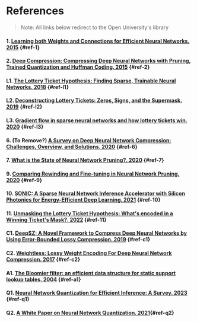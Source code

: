 # References

> Note: All links below redirect to the Open University's library

#### 1. [Learning both Weights and Connections for Efficient Neural Networks. 2015](http://elib.openu.ac.il/login?url=https://search.ebscohost.com/login.aspx?direct=true&db=edsarx&AN=edsarx.1506.02626&site=eds-live&scope=site) {#ref-1}

#### 2. [Deep Compression: Compressing Deep Neural Networks with Pruning, Trained Quantization and Huffman Coding. 2015](http://elib.openu.ac.il/login?url=https://search.ebscohost.com/login.aspx?direct=true&db=edsarx&AN=edsarx.1510.00149&site=eds-live&scope=site) {#ref-2}

#### L1. [**The Lottery Ticket Hypothesis: Finding Sparse, Trainable Neural Networks. 2018**](http://elib.openu.ac.il/login?url=https://search.ebscohost.com/login.aspx?direct=true&db=edsarx&AN=edsarx.1803.03635&site=eds-live&scope=site) {#ref-l1}

#### L2. [**Deconstructing Lottery Tickets: Zeros, Signs, and the Supermask. 2019**](http://elib.openu.ac.il/login?url=https://search.ebscohost.com/login.aspx?direct=true&db=edsarx&AN=edsarx.1905.01067&site=eds-live&scope=site) {#ref-l2}

#### L3. [Gradient flow in sparse neural networks and how lottery tickets win. 2020](http://elib.openu.ac.il/login?url=https://search.ebscohost.com/login.aspx?direct=true&db=edsarx&AN=edsarx.2010.03533&site=eds-live&scope=site) {#ref-l3}

#### 6. (To Remove?) [A Survey on Deep Neural Network Compression: Challenges, Overview, and Solutions. 2020](http://elib.openu.ac.il/login?url=https://search.ebscohost.com/login.aspx?direct=true&db=edsarx&AN=edsarx.2010.03954&site=eds-live&scope=site) {#ref-6}

#### 7. [**What is the State of Neural Network Pruning?. 2020**](http://elib.openu.ac.il/login?url=https://search.ebscohost.com/login.aspx?direct=true&db=edsarx&AN=edsarx.2003.03033&site=eds-live&scope=site) {#ref-7}

#### 9. [**Comparing Rewinding and Fine-tuning in Neural Network Pruning. 2020**](http://elib.openu.ac.il/login?url=https://search.ebscohost.com/login.aspx?direct=true&db=edsarx&AN=edsarx.2003.02389&site=eds-live&scope=site) {#ref-9}

#### 10. [SONIC: A Sparse Neural Network Inference Accelerator with Silicon Photonics for Energy-Efficient Deep Learning. 2021](http://elib.openu.ac.il/login?url=https://search.ebscohost.com/login.aspx?direct=true&db=edsarx&AN=edsarx.2109.04459&site=eds-live&scope=site) {#ref-10}

#### 11. [**Unmasking the Lottery Ticket Hypothesis: What's encoded in a Winning Ticket's Mask?. 2022**](http://elib.openu.ac.il/login?url=https://search.ebscohost.com/login.aspx?direct=true&db=edsarx&AN=edsarx.2210.03044&site=eds-live&scope=site) {#ref-11}

#### C1. [DeepSZ: A Novel Framework to Compress Deep Neural Networks by Using Error-Bounded Lossy Compression. 2019](http://elib.openu.ac.il/login?url=https://search.ebscohost.com/login.aspx?direct=true&db=edsarx&AN=edsarx.1901.09124&site=eds-live&scope=site) {#ref-c1}

#### C2. [Weightless: Lossy Weight Encoding For Deep Neural Network Compression. 2017]() {#ref-c2}

#### A1. [The Bloomier filter: an efficient data structure for static support lookup tables. 2004](http://elib.openu.ac.il/login?url=https://search.ebscohost.com/login.aspx?direct=true&db=edscma&AN=edscma.982797&site=eds-live&scope=site) {#ref-a1}

#### Q1. [Neural Network Quantization for Efficient Inference: A Survey. 2023](http://elib.openu.ac.il/login?url=https://search.ebscohost.com/login.aspx?direct=true&db=edsarx&AN=edsarx.2112.06126&site=eds-live&scope=site) {#ref-q1}

#### Q2. [A White Paper on Neural Network Quantization. 2021](http://elib.openu.ac.il/login?url=https://search.ebscohost.com/login.aspx?direct=true&db=edsarx&AN=edsarx.2106.08295&site=eds-live&scope=site){#ref-q2}